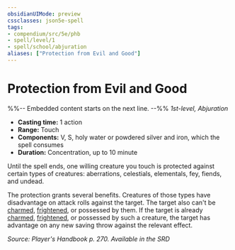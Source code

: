 ```yaml
---
obsidianUIMode: preview
cssclasses: json5e-spell
tags:
- compendium/src/5e/phb
- spell/level/1
- spell/school/abjuration
aliases: ["Protection from Evil and Good"]
---
```

# Protection from Evil and Good
%%-- Embedded content starts on the next line. --%%
*1st-level, Abjuration*  

- **Casting time:** 1 action
- **Range:** Touch
- **Components:** V, S, holy water or powdered silver and iron, which the spell consumes
- **Duration:** Concentration, up to 10 minute

Until the spell ends, one willing creature you touch is protected against certain types of creatures: aberrations, celestials, elementals, fey, fiends, and undead.

The protection grants several benefits. Creatures of those types have disadvantage on attack rolls against the target. The target also can't be [charmed](2-Mechanics/CLI/rules/conditions.md#Charmed), [frightened](2-Mechanics/CLI/rules/conditions.md#Frightened), or possessed by them. If the target is already [charmed](2-Mechanics/CLI/rules/conditions.md#Charmed), [frightened](2-Mechanics/CLI/rules/conditions.md#Frightened), or possessed by such a creature, the target has advantage on any new saving throw against the relevant effect.

*Source: Player's Handbook p. 270. Available in the <span title='Systems Reference Document (5.1)'>SRD</span>*